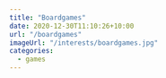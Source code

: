 ```yaml
---
title: "Boardgames"
date: 2020-12-30T11:10:26+10:00
url: "/boardgames"
imageUrl: "/interests/boardgames.jpg"
categories:
  - games
---
```

